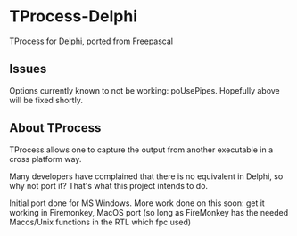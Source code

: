 # TProcess-Delphi
TProcess for Delphi, ported from Freepascal

## Issues
Options currently known to not be working: poUsePipes. 
Hopefully above will be fixed shortly.

## About TProcess
TProcess allows one to capture the output from another executable in a cross platform way.

Many developers have complained that there is no equivalent in Delphi, so why not port it? That's what this project intends to do.

Initial port done for MS Windows.
More work done on this soon: get it working in Firemonkey, MacOS port  (so long as FireMonkey has the needed Macos/Unix functions in the RTL which fpc used)
